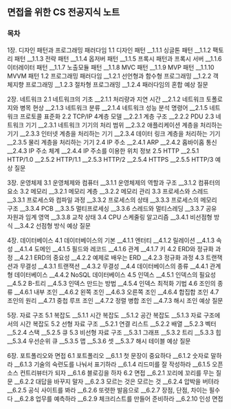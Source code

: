 ## 면접을 위한 CS 전공지식 노트

### 목차

1장. 디자인 패턴과 프로그래밍 패러다임
1.1 디자인 패턴
__1.1.1 싱글톤 패턴
__1.1.2 팩토리 패턴
__1.1.3 전략 패턴
__1.1.4 옵저버 패턴
__1.1.5 프록시 패턴과 프록시 서버
__1.1.6 이터레이터 패턴
__1.1.7 노출모듈 패턴
__1.1.8 MVC 패턴
__1.1.9 MVP 패턴
__1.1.10 MVVM 패턴
1.2 프로그래밍 패러다임
__1.2.1 선언형과 함수형 프로그래밍
__1.2.2 객체지향 프로그래밍
__1.2.3 절차형 프로그래밍
__1.2.4 패러다임의 혼합
예상 질문

2장. 네트워크
2.1 네트워크의 기초
__2.1.1 처리량과 지연 시간
__2.1.2 네트워크 토폴로지와 병목 현상
__2.1.3 네트워크 분류
__2.1.4 네트워크 성능 분석 명령어
__2.1.5 네트워크 프로토콜 표준화
2.2 TCP/IP 4계층 모델
__2.2.1 계층 구조
__2.2.2 PDU
2.3 네트워크 기기
__2.3.1 네트워크 기기의 처리 범위
__2.3.2 애플리케이션 계층을 처리하는 기기
__2.3.3 인터넷 계층을 처리하는 기기
__2.3.4 데이터 링크 계층을 처리하는 기기
__2.3.5 물리 계층을 처리하는 기기
2.4 IP 주소
__2.4.1 ARP
__2.4.2 홉바이홉 통신
__2.4.3 IP 주소 체계
__2.4.4 IP 주소를 이용한 위치 정보
2.5 HTTP
__2.5.1 HTTP/1.0
__2.5.2 HTTP/1.1
__2.5.3 HTTP/2
__2.5.4 HTTPS
__2.5.5 HTTP/3
예상 질문

3장. 운영체제
3.1 운영체제와 컴퓨터
__3.1.1 운영체제의 역할과 구조
__3.1.2 컴퓨터의 요소
3.2 메모리
__3.2.1 메모리 계층
__3.2.2 메모리 관리
3.3 프로세스와 스레드
__3.3.1 프로세스와 컴파일 과정
__3.3.2 프로세스의 상태
__3.3.3 프로세스의 메모리 구조
__3.3.4 PCB
__3.3.5 멀티프로세싱
__3.3.6 스레드와 멀티스레딩
__3.3.7 공유 자원과 임계 영역
__3.3.8 교착 상태
3.4 CPU 스케줄링 알고리즘
__3.4.1 비선점형 방식
__3.4.2 선점형 방식
예상 질문

4장. 데이터베이스
4.1 데이터베이스의 기본
__4.1.1 엔터티
__4.1.2 릴레이션
__4.1.3 속성
__4.1.4 도메인
__4.1.5 필드와 레코드
__4.1.6 관계
__4.1.7 키
4.2 ERD와 정규화 과정
__4.2.1 ERD의 중요성
__4.2.2 예제로 배우는 ERD
__4.2.3 정규화 과정
4.3 트랜잭션과 무결성
__4.3.1 트랜잭션
__4.3.2 무결성
__4.4 데이터베이스의 종류
__4.4.1 관계형 데이터베이스
__4.4.2 NoSQL 데이터베이스
4.5 인덱스
__4.5.1 인덱스의 필요성
__4.5.2 B-트리
__4.5.3 인덱스 만드는 방법
__4.5.4 인덱스 최적화 기법
4.6 조인의 종류
__4.6.1 내부 조인
__4.6.2 왼쪽 조인
__4.6.3 오른쪽 조인
__4.6.4 합집합 조인
4.7 조인의 원리
__4.7.1 중첩 루프 조인
__4.7.2 정렬 병합 조인
__4.7.3 해시 조인
예상 질문

5장. 자료 구조
5.1 복잡도
__5.1.1 시간 복잡도
__5.1.2 공간 복잡도
__5.1.3 자료 구조에서의 시간 복잡도
5.2 선형 자료 구조
__5.2.1 연결 리스트
__5.2.2 배열
__5.2.3 벡터
__5.2.4 스택
__5.2.5 큐
5.3 비선형 자료 구조
__5.3.1 그래프
__5.3.2 트리
__5.3.3 힙
__5.3.4 우선순위 큐
__5.3.5 맵
__5.3.6 셋
__5.3.7 해시 테이블
예상 질문

6장. 포트폴리오와 면접
6.1 포트폴리오
__6.1.1 첫 문장이 중요하다
__6.1.2 숫자로 말하라
__6.1.3 기술의 숙련도를 나눠서 표기하라
__6.1.4 리드미를 잘 작성하라
__6.1.5 오픈 소스 컨트리뷰터가 되자
__6.1.6 블로깅을 하자
6.2 면접
__6.2.1 꼬리에 꼬리를 무는 질문
__6.2.2 대답을 바꾸지 말자
__6.2.3 모르는 것은 모르는 것
__6.2.4 압박을 버텨라
__6.2.5 공식 사이트를 봐라
__6.2.6 또렷한 발음으로
__6.2.7 장점, 단점, 차이는 필수다
__6.2.8 업무를 예측하라
__6.2.9 체크리스트를 만들어 준비하라
__6.2.10 인성 면접